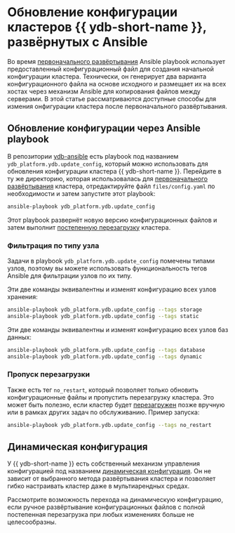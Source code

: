 # Обновление конфигурации кластеров {{ ydb-short-name }}, развёрнутых с Ansible

Во время [первоначального развёртывания](initial-deployment.md) Ansible playbook использует предоставленный конфигурационный файл для создания начальной конфигурации кластера. Технически, он генерирует два варианта конфигурационного файла на основе исходного и размещает их на всех хостах через механизм Ansible для копирования файлов между серверами. В этой статье рассматриваются доступные способы для измения онфигурации кластера после первоначального развёртывания.

## Обновление конфигурации через Ansible playbook

В репозитории [ydb-ansible](https://github.com/ydb-platform/ydb-ansible) есть playbook под названием `ydb_platform.ydb.update_config`, который можно использовать для обновления конфигурации кластера {{ ydb-short-name }}. Перейдите в ту же директорию, которая использовалась для [первоначального развёртывания](initial-deployment.md) кластера, отредактируйте файл `files/config.yaml` по необходимости и затем запустите этот playbook:

```bash
ansible-playbook ydb_platform.ydb.update_config
```

Этот playbook развернёт новую версию конфигурационных файлов и затем выполнит [постепенную перезагрузку](restart.md) кластера.

### Фильтрация по типу узла

Задачи в playbook `ydb_platform.ydb.update_config` помечены типами узлов, поэтому вы можете использовать функциональность тегов Ansible для фильтрации узлов по их типу.

Эти две команды эквивалентны и изменят конфигурацию всех узлов хранения:

```bash
ansible-playbook ydb_platform.ydb.update_config --tags storage
ansible-playbook ydb_platform.ydb.update_config --tags static
```

Эти две команды эквивалентны и изменят конфигурацию всех узлов баз данных:
```bash
ansible-playbook ydb_platform.ydb.update_config --tags database
ansible-playbook ydb_platform.ydb.update_config --tags dynamic
```

### Пропуск перезагрузки

Также есть тег `no_restart`, который позволяет только обновить конфигурационные файлы и пропустить перезагрузку кластера. Это может быть полезно, если кластер будет [перезагружен](restart.md) позже вручную или в рамках других задач по обслуживанию. Пример запуска:

```bash
ansible-playbook ydb_platform.ydb.update_config --tags no_restart
```

## Динамическая конфигурация

У {{ ydb-short-name }} есть собственный механизм управления конфигурацией под названием [динамическая конфигурация](../../maintenance/manual/dynamic-config.md). Он не зависит от выбранного метода развёртывания кластера и позволяет гибко настраивать кластер даже в мультиарендных средах.

Рассмотрите возможность перехода на динамическую конфигурацию, если ручное развёртывание конфигурационных файлов с полной постепенная перезагрузка при любых изменениях больше не целесообразны.